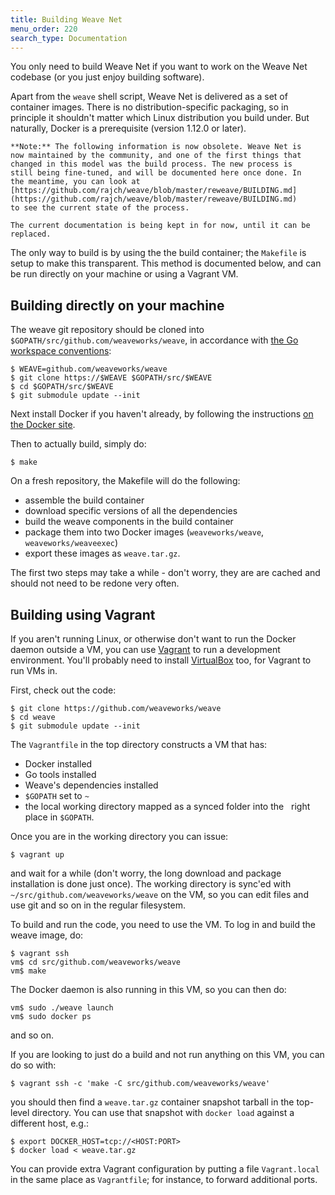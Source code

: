 ```yaml
---
title: Building Weave Net
menu_order: 220
search_type: Documentation
---
```

You only need to build Weave Net if you want to work on the Weave Net codebase
(or you just enjoy building software).

Apart from the `weave` shell script, Weave Net is delivered as a set of
container images.  There is no distribution-specific packaging, so in
principle it shouldn't matter which Linux distribution you build
under.  But naturally, Docker is a prerequisite (version 1.12.0 or
later).

    **Note:** The following information is now obsolete. Weave Net is
    now maintained by the community, and one of the first things that
    changed in this model was the build process. The new process is
    still being fine-tuned, and will be documented here once done. In
    the meantime, you can look at [https://github.com/rajch/weave/blob/master/reweave/BUILDING.md](https://github.com/rajch/weave/blob/master/reweave/BUILDING.md) 
    to see the current state of the process.

    The current documentation is being kept in for now, until it can be replaced.

The only way to build is by using the the build container; the
`Makefile` is setup to make this transparent.  This method is
documented below, and can be run directly on your machine or using
a Vagrant VM.

## <a name="ubuntu"></a>Building directly on your machine

The weave git repository should be cloned into
`$GOPATH/src/github.com/weaveworks/weave`, in accordance with [the Go
workspace conventions](https://golang.org/doc/code.html#Workspaces):

```
$ WEAVE=github.com/weaveworks/weave
$ git clone https://$WEAVE $GOPATH/src/$WEAVE
$ cd $GOPATH/src/$WEAVE
$ git submodule update --init
```

Next install Docker if you haven't already, by following the instructions
[on the Docker site](https://docs.docker.com/installation/ubuntulinux/).

Then to actually build, simply do:

```
$ make
```

On a fresh repository, the Makefile will do the following:
- assemble the build container
- download specific versions of all the dependencies
- build the weave components in the build container
- package them into two Docker images (`weaveworks/weave`,
`weaveworks/weaveexec`)
- export these images as `weave.tar.gz`.

The first two steps may take a while - don't worry, they are
are cached and should not need to be redone very often.

## <a name="vagrant"></a>Building using Vagrant

If you aren't running Linux, or otherwise don't want to run the Docker
daemon outside a VM, you can use
[Vagrant](https://www.vagrantup.com/downloads.html) to run a
development environment. You'll probably need to install
[VirtualBox](https://www.virtualbox.org/wiki/Downloads) too, for
Vagrant to run VMs in.

First, check out the code:

```
$ git clone https://github.com/weaveworks/weave
$ cd weave
$ git submodule update --init
```

The `Vagrantfile` in the top directory constructs a VM that has:

 * Docker installed
 * Go tools installed
 * Weave's dependencies installed
 * `$GOPATH` set to `~`
 * the local working directory mapped as a synced folder into the
   right place in `$GOPATH`.

Once you are in the working directory you can issue:

```
$ vagrant up
```

and wait for a while (don't worry, the long download and package
installation is done just once). The working directory is sync'ed with
`~/src/github.com/weaveworks/weave` on the VM, so you can edit files and
use git and so on in the regular filesystem.

To build and run the code, you need to use the VM. To log in and build
the weave image, do:

```
$ vagrant ssh
vm$ cd src/github.com/weaveworks/weave
vm$ make
```

The Docker daemon is also running in this VM, so you can then do:

```
vm$ sudo ./weave launch
vm$ sudo docker ps
```

and so on.

If you are looking to just do a build and not run anything on this VM,
you can do so with:

```
$ vagrant ssh -c 'make -C src/github.com/weaveworks/weave'
```

you should then find a `weave.tar.gz` container snapshot tarball in the
top-level directory. You can use that snapshot with `docker load`
against a different host, e.g.:

```
$ export DOCKER_HOST=tcp://<HOST:PORT>
$ docker load < weave.tar.gz
```

You can provide extra Vagrant configuration by putting a file
`Vagrant.local` in the same place as `Vagrantfile`; for instance, to
forward additional ports.
